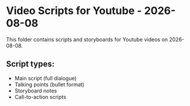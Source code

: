# Video Scripts for Youtube - 2026-08-08

This folder contains scripts and storyboards for Youtube videos on 2026-08-08.

## Script types:
- Main script (full dialogue)
- Talking points (bullet format)
- Storyboard notes
- Call-to-action scripts
